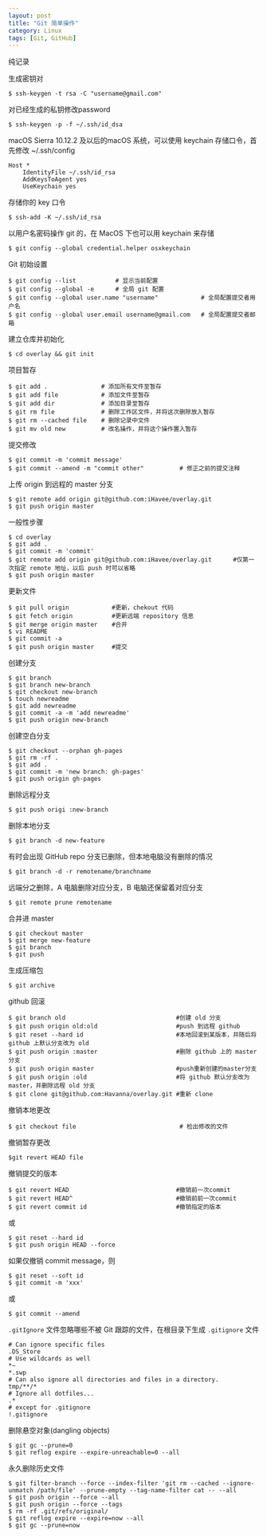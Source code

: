 ```yaml
---
layout: post
title: "Git 简单操作"
category: Linux
tags: [Git, GitHub]
---
```


纯记录

生成密钥对

    $ ssh-keygen -t rsa -C "username@gmail.com"

对已经生成的私钥修改password

    $ ssh-keygen -p -f ~/.ssh/id_dsa

macOS Sierra 10.12.2 及以后的macOS 系统，可以使用 keychain 存储口令，首先修改 ~/.ssh/config

    Host *
        IdentityFile ~/.ssh/id_rsa
        AddKeysToAgent yes
        UseKeychain yes

存储你的 key 口令

    $ ssh-add -K ~/.ssh/id_rsa

以用户名密码操作 git 的，在 MacOS 下也可以用 keychain 来存储

    $ git config --global credential.helper osxkeychain

Git 初始设置

    $ git config --list           # 显示当前配置
    $ git config --global -e      # 全局 git 配置
    $ git config --global user.name "username"            # 全局配置提交者用户名
    $ git config --global user.email username@gmail.com   # 全局配置提交者邮箱

建立仓库并初始化

    $ cd overlay && git init

<!-- more -->

项目暂存

    $ git add .               # 添加所有文件至暂存
    $ git add file            # 添加文件至暂存
    $ git add dir             # 添加目录至暂存
    $ git rm file             # 删除工作区文件，并将这次删除放入暂存
    $ git rm --cached file    # 删除记录中文件
    $ git mv old new          # 改名操作，并将这个操作置入暂存

提交修改

    $ git commit -m 'commit message'
    $ git commit --amend -m "commit other"          # 修正之前的提交注释

上传 origin 到远程的 master 分支

    $ git remote add origin git@github.com:iHavee/overlay.git
    $ git push origin master

一般性步骤

    $ cd overlay
    $ git add .
    $ git commit -m 'commit'
    $ git remote add origin git@github.com:iHavee/overlay.git      #仅第一次指定 remote 地址，以后 push 时可以省略
    $ git push origin master

更新文件

    $ git pull origin            #更新，chekout 代码
    $ git fetch origin           #更新远端 repository 信息
    $ git merge origin master    #合并
    $ vi README
    $ git commit -a
    $ git push origin master     #提交

创建分支

    $ git branch
    $ git branch new-branch
    $ git checkout new-branch
    $ touch newreadme
    $ git add newreadme
    $ git commit -a -m 'add newreadme'
    $ git push origin new-branch

创建空白分支

    $ git checkout --orphan gh-pages
    $ git rm -rf .
    $ git add .
    $ git commit -m 'new branch: gh-pages'
    $ git push origin gh-pages

删除远程分支

    $ git push origi :new-branch

删除本地分支

    $ git branch -d new-feature

有时会出现 GitHub repo 分支已删除，但本地电脑没有删除的情况

    $ git branch -d -r remotename/branchname

远端分之删除，A 电脑删除对应分支，B 电脑还保留着对应分支

    $ git remote prune remotename

合并进 master

    $ git checkout master
    $ git merge new-feature
    $ git branch
    $ git push

生成压缩包

    $ git archive

github 回滚

    $ git branch old                               #创建 old 分支
    $ git push origin old:old                      #push 到远程 github
    $ git reset --hard id                          #本地回滚到某版本，并随后将 github 上默认分支改为 old
    $ git push origin :master                      #删除 github 上的 master 分支
    $ git push origin master                       #push重新创建的master分支
    $ git push origin :old                         #将 github 默认分支改为 master，并删除远程 old 分支
    $ git clone git@github.com:Havanna/overlay.git #重新 clone

撤销本地更改

    $ git checkout file                             # 检出修改的文件

撤销暂存更改

    $git revert HEAD file

撤销提交的版本

    $ git revert HEAD                              #撤销前一次commit
    $ git revert HEAD^                             #撤销前前一次commit
    $ git revert commit id                         #撤销指定的版本

或

    $ git reset --hard id
    $ git push origin HEAD --force

如果仅撤销 commit message，则

    $ git reset --soft id
    $ git commit -m 'xxx'

或

    $ git commit --amend

`.gitIgnore` 文件忽略哪些不被 Git 跟踪的文件，在根目录下生成 `.gitignore` 文件

    # Can ignore specific files
    .DS_Store
    # Use wildcards as well
    *~
    *.swp
    # Can also ignore all directories and files in a directory.
    tmp/**/*
    # Ignore all dotfiles...
    .*
    # except for .gitignore
    !.gitignore

删除悬空对象(dangling objects)

    $ git gc --prune=0
    $ git reflog expire --expire-unreachable=0 --all

永久删除历史文件

    $ git filter-branch --force --index-filter 'git rm --cached --ignore-unmatch /path/file' --prune-empty --tag-name-filter cat -- --all
    $ git push origin --force --all
    $ git push origin --force --tags
    $ rm -rf .git/refs/original/
    $ git reflog expire --expire=now --all
    $ git gc --prune=now
